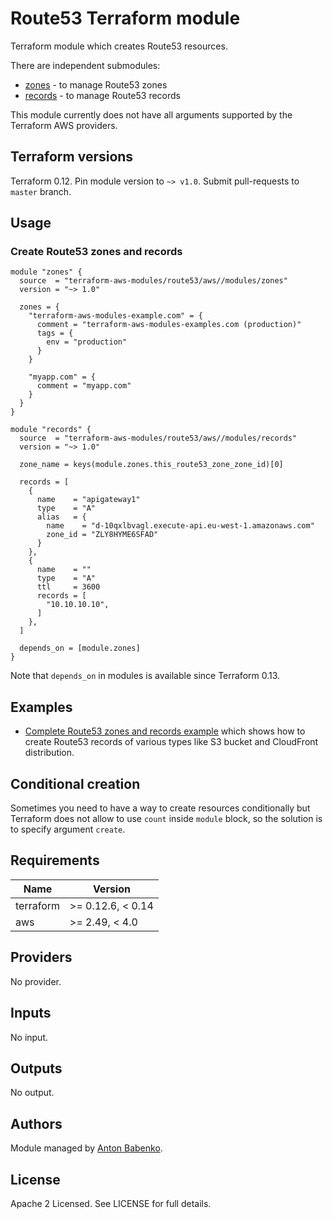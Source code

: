 # Route53 Terraform module

Terraform module which creates Route53 resources.

There are independent submodules:

* [zones](https://github.com/terraform-aws-modules/terraform-aws-route53/tree/master/modules/zones) - to manage Route53 zones
* [records](https://github.com/terraform-aws-modules/terraform-aws-route53/tree/master/modules/records) - to manage Route53 records

This module currently does not have all arguments supported by the Terraform AWS providers.


## Terraform versions

Terraform 0.12. Pin module version to `~> v1.0`. Submit pull-requests to `master` branch.


## Usage

### Create Route53 zones and records

```hcl
module "zones" {
  source  = "terraform-aws-modules/route53/aws//modules/zones"
  version = "~> 1.0"

  zones = {
    "terraform-aws-modules-example.com" = {
      comment = "terraform-aws-modules-examples.com (production)"
      tags = {
        env = "production"
      }
    }

    "myapp.com" = {
      comment = "myapp.com"
    }
  }
}

module "records" {
  source  = "terraform-aws-modules/route53/aws//modules/records"
  version = "~> 1.0"

  zone_name = keys(module.zones.this_route53_zone_zone_id)[0]

  records = [
    {
      name    = "apigateway1"
      type    = "A"
      alias   = {
        name    = "d-10qxlbvagl.execute-api.eu-west-1.amazonaws.com"
        zone_id = "ZLY8HYME6SFAD"
      }
    },
    {
      name    = ""
      type    = "A"
      ttl     = 3600
      records = [
        "10.10.10.10",
      ]
    },
  ]

  depends_on = [module.zones]
}
```

Note that `depends_on` in modules is available since Terraform 0.13.


## Examples

* [Complete Route53 zones and records example](https://github.com/terraform-aws-modules/terraform-aws-route53/tree/master/examples/complete) which shows how to create Route53 records of various types like S3 bucket and CloudFront distribution.


## Conditional creation

Sometimes you need to have a way to create resources conditionally but Terraform does not allow to use `count` inside `module` block, so the solution is to specify argument `create`.


<!-- BEGINNING OF PRE-COMMIT-TERRAFORM DOCS HOOK -->
## Requirements

| Name | Version |
|------|---------|
| terraform | >= 0.12.6, < 0.14 |
| aws | >= 2.49, < 4.0 |

## Providers

No provider.

## Inputs

No input.

## Outputs

No output.

<!-- END OF PRE-COMMIT-TERRAFORM DOCS HOOK -->

## Authors

Module managed by [Anton Babenko](https://github.com/antonbabenko).

## License

Apache 2 Licensed. See LICENSE for full details.
